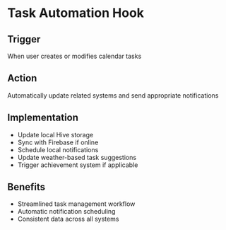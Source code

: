 # Task Automation Hook

## Trigger
When user creates or modifies calendar tasks

## Action
Automatically update related systems and send appropriate notifications

## Implementation
- Update local Hive storage
- Sync with Firebase if online
- Schedule local notifications
- Update weather-based task suggestions
- Trigger achievement system if applicable

## Benefits
- Streamlined task management workflow
- Automatic notification scheduling
- Consistent data across all systems